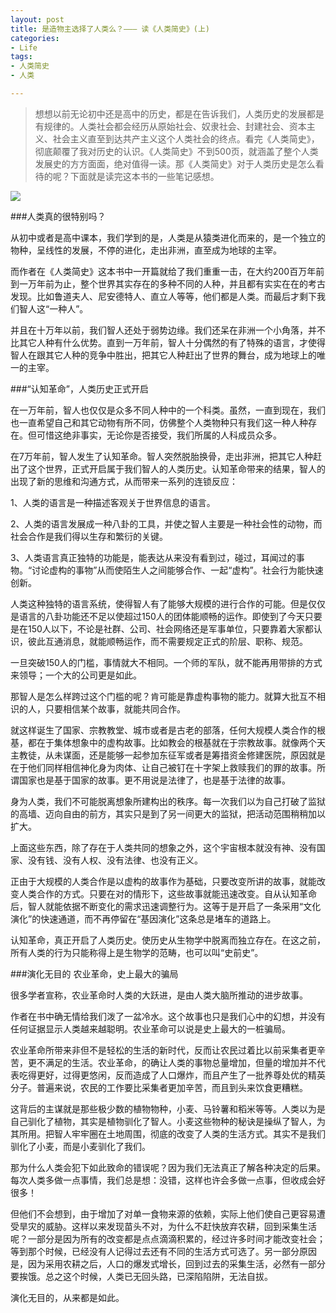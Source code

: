 ```yaml
---
layout: post
title: 是造物主选择了人类么？——— 读《人类简史》(上)
categories:
- Life
tags:
- 人类简史
- 人类

---
```


> 想想以前无论初中还是高中的历史，都是在告诉我们，人类历史的发展都是有规律的。人类社会都会经历从原始社会、奴隶社会、封建社会、资本主义、社会主义直至到达共产主义这个人类社会的终点。看完《人类简史》，彻底颠覆了我对历史的认识。《人类简史》不到500页，就涵盖了整个人类发展史的方方面面，绝对值得一读。那《人类简史》对于人类历史是怎么看待的呢？下面就是读完这本书的一些笔记感想。

![](http://ww3.sinaimg.cn/large/0060lm7Tgw1f1u5b86k78j31hc0u00wg.jpg)

###人类真的很特别吗？

从初中或者是高中课本，我们学到的是，人类是从猿类进化而来的，是一个独立的物种，呈线性的发展，不停的进化，走出非洲，直至成为地球的主宰。

而作者在《人类简史》这本书中一开篇就给了我们重重一击，在大约200百万年前到一万年前为止，整个世界其实存在的多种不同的人种，并且都有实实在在的考古发现。比如鲁道夫人、尼安德特人、直立人等等，他们都是人类。而最后才剩下我们智人这“一种人”。

并且在十万年以前，我们智人还处于弱势边缘。我们还呆在非洲一个小角落，并不比其它人种有什么优势。直到一万年前，智人十分偶然的有了特殊的语言，才使得智人在跟其它人种的竞争中胜出，把其它人种赶出了世界的舞台，成为地球上的唯一的主宰。

###“认知革命”，人类历史正式开启

在一万年前，智人也仅仅是众多不同人种中的一个科类。虽然，一直到现在，我们也一直希望自己和其它动物有所不同，仿佛整个人类物种只有我们这一种人种存在。但可惜这绝非事实，无论你是否接受，我们所属的人科成员众多。

在7万年前，智人发生了认知革命。智人突然脱胎换骨，走出非洲，把其它人种赶出了这个世界，正式开启属于我们智人的人类历史。认知革命带来的结果，智人的出现了新的思维和沟通方式，从而带来一系列的连锁反应：

1、人类的语言是一种描述客观关于世界信息的语言。

2、人类的语言发展成一种八卦的工具，并使之智人主要是一种社会性的动物，而社会合作是我们得以生存和繁衍的关键。

3、人类语言真正独特的功能是，能表达从来没有看到过，碰过，耳闻过的事物。“讨论虚构的事物”从而使陌生人之间能够合作、一起“虚构”。社会行为能快速创新。

人类这种独特的语言系统，使得智人有了能够大规模的进行合作的可能。但是仅仅是语言的八卦功能还不足以使超过150人的团体能顺畅的运作。即使到了今天只要是在150人以下，不论是社群、公司、社会网络还是军事单位，只要靠着大家都认识，彼此互通消息，就能顺畅运作，而不需要规定正式的阶层、职称、规范。

一旦突破150人的门槛，事情就大不相同。一个师的军队，就不能再用带排的方式来领导；一个大的公司更是如此。

那智人是怎么样跨过这个门槛的呢？肯可能是靠虚构事物的能力。就算大批互不相识的人，只要相信某个故事，就能共同合作。

就这样诞生了国家、宗教教堂、城市或者是古老的部落，任何大规模人类合作的根基，都在于集体想象中的虚构故事。比如教会的根基就在于宗教故事。就像两个天主教徒，从未谋面，还是能够一起参加东征军或者是筹措资金修建医院，原因就是在于他们同样相信神化身为肉体、让自己被钉在十字架上救赎我们的罪的故事。所谓国家也是基于国家的故事。更不用说是法律了，也是基于法律的故事。

身为人类，我们不可能脱离想象所建构出的秩序。每一次我们以为自己打破了监狱的高墙、迈向自由的前方，其实只是到了另一间更大的监狱，把活动范围稍稍加以扩大。

上面这些东西，除了存在于人类共同的想象之外，这个宇宙根本就没有神、没有国家、没有钱、没有人权、没有法律、也没有正义。

正由于大规模的人类合作是以虚构的故事作为基础，只要改变所讲的故事，就能改变人类合作的方式。只要在对的情形下，这些故事就能迅速改变。自从认知革命后，智人就能依据不断变化的需求迅速调整行为。这等于是开启了一条采用“文化演化”的快速通道，而不再停留在“基因演化”这条总是堵车的道路上。

认知革命，真正开启了人类历史。使历史从生物学中脱离而独立存在。在这之前，所有人类的行为只能称得上是生物学的范畴，也可以叫“史前史”。

###演化无目的 农业革命，史上最大的骗局

很多学者宣称，农业革命时人类的大跃进，是由人类大脑所推动的进步故事。

作者在书中确无情给我们泼了一盆冷水。这个故事也只是我们心中的幻想，并没有任何证据显示人类越来越聪明。农业革命可以说是史上最大的一桩骗局。

农业革命所带来非但不是轻松的生活的新时代，反而让农民过着比以前采集者更辛苦，更不满足的生活。农业革命，的确让人类的事物总量增加，但量的增加并不代表吃得更好，过得更悠闲，反而造成了人口爆炸，而且产生了一批养尊处优的精英分子。普遍来说，农民的工作要比采集者更加辛苦，而且到头来饮食更糟糕。

这背后的主谋就是那些极少数的植物物种，小麦、马铃薯和稻米等等。人类以为是自己驯化了植物，其实是植物驯化了智人。小麦这些物种的秘诀是操纵了智人，为其所用。把智人牢牢圈在土地周围，彻底的改变了人类的生活方式。其实不是我们驯化了小麦，而是小麦驯化了我们。

那为什么人类会犯下如此致命的错误呢？因为我们无法真正了解各种决定的后果。每次人类多做一点事情，我们总是想：没错，这样也许会多做一点事，但收成会好很多！

但他们不会想到，由于增加了对单一食物来源的依赖，实际上他们使自己更容易遭受旱灾的威胁。这样以来发现苗头不对，为什么不赶快放弃农耕，回到采集生活呢？一部分是因为所有的改变都是点点滴滴积累的，经过许多时间才能改变社会；等到那个时候，已经没有人记得过去还有不同的生活方式可选了。另一部分原因是，因为采用农耕之后，人口的爆发式增长，回到过去的采集生活，必然有一部分要挨饿。总之这个时候，人类已无回头路，已深陷陷阱，无法自拔。

演化无目的，从来都是如此。



